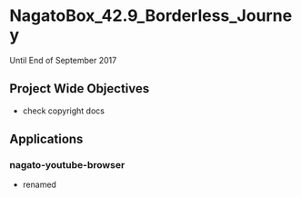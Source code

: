 # NagatoBox_42.9_Borderless_Journey

Until End of September 2017

## Project Wide Objectives

+ check copyright docs

## Applications

### nagato-youtube-browser

+ renamed

